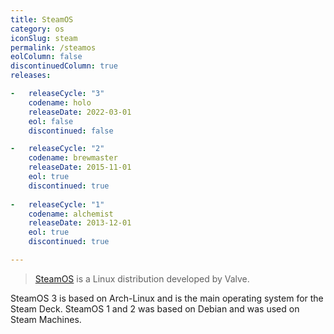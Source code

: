 ```yaml
---
title: SteamOS
category: os
iconSlug: steam
permalink: /steamos
eolColumn: false
discontinuedColumn: true
releases:

-   releaseCycle: "3"
    codename: holo
    releaseDate: 2022-03-01
    eol: false
    discontinued: false

-   releaseCycle: "2"
    codename: brewmaster
    releaseDate: 2015-11-01
    eol: true
    discontinued: true
    
-   releaseCycle: "1"
    codename: alchemist
    releaseDate: 2013-12-01
    eol: true
    discontinued: true

---
```


> [SteamOS](https://store.steampowered.com/steamos) is a Linux distribution developed by Valve.

SteamOS 3 is based on Arch-Linux and is the main operating system for the Steam Deck.
SteamOS 1 and 2 was based on Debian and was used on Steam Machines.
